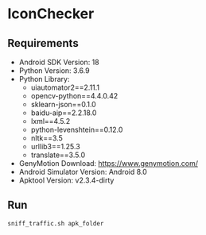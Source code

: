 # IconChecker
## Requirements
  * Android SDK Version: 18
  * Python Version: 3.6.9
  * Python Library:
    * uiautomator2==2.11.1
    * opencv-python==4.4.0.42
    * sklearn-json==0.1.0
    *  baidu-aip==2.2.18.0
    *  lxml==4.5.2
    *  python-levenshtein==0.12.0
    *  nltk==3.5
    *  urllib3==1.25.3
    *  translate==3.5.0
  * GenyMotion Download: https://www.genymotion.com/
  * Android Simulator Version: Android 8.0
  * Apktool Version: v2.3.4-dirty
## Run
```bash
sniff_traffic.sh apk_folder
